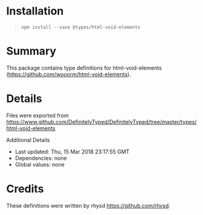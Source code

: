 # Installation
> `npm install --save @types/html-void-elements`

# Summary
This package contains type definitions for html-void-elements (https://github.com/wooorm/html-void-elements).

# Details
Files were exported from https://www.github.com/DefinitelyTyped/DefinitelyTyped/tree/master/types/html-void-elements

Additional Details
 * Last updated: Thu, 15 Mar 2018 23:17:55 GMT
 * Dependencies: none
 * Global values: none

# Credits
These definitions were written by rhysd <https://github.com/rhysd>.
